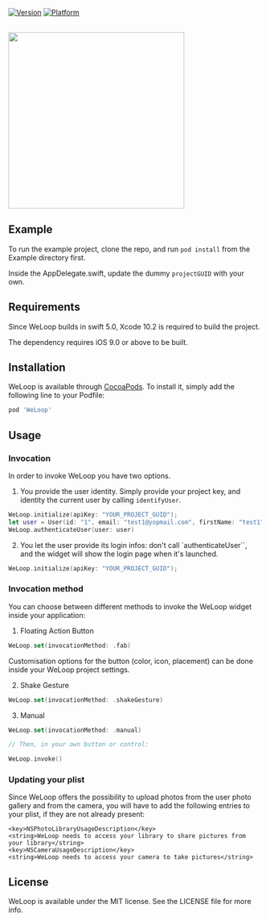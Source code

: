 [![Version](https://img.shields.io/cocoapods/v/WeLoop.svg?style=flat)](https://cocoapods.org/pods/WeLoop)
[![Platform](https://img.shields.io/cocoapods/p/WeLoop.svg?style=flat)](https://cocoapods.org/pods/WeLoop)

<br/>

<img src="https://weloop.io/img/logo/weloop_logo_black.svg" width="350" display="block" margin="auto">

<br/>


## Example

To run the example project, clone the repo, and run `pod install` from the Example directory first.

Inside the AppDelegate.swift, update the dummy `projectGUID` with your own.

## Requirements

Since WeLoop builds in swift 5.0, Xcode 10.2 is required to build the project.

The dependency requires iOS 9.0 or above to be built.

## Installation

WeLoop is available through [CocoaPods](https://cocoapods.org). To install
it, simply add the following line to your Podfile:

```ruby
pod 'WeLoop'
```

## Usage

### Invocation

In order to invoke WeLoop you have two options. 

1. You provide the user identity. Simply provide your project key, and identity the current user by calling `identifyUser`.

```swift
WeLoop.initialize(apiKey: "YOUR_PROJECT_GUID");
let user = User(id: "1", email: "test1@yopmail.com", firstName: "test1", lastName: "test2")
WeLoop.authenticateUser(user: user)
```

2. You let the user provide its login infos: don't call `authenticateUser``, and the widget will show the login page when it's launched.

```swift
WeLoop.initialize(apiKey: "YOUR_PROJECT_GUID");
```


### Invocation method

You can choose between different methods to invoke the WeLoop widget inside your application:

1. Floating Action Button

```swift
WeLoop.set(invocationMethod: .fab)
```

Customisation options for the button (color, icon, placement) can be done inside your WeLoop project settings.

2. Shake Gesture

```swift
WeLoop.set(invocationMethod: .shakeGesture)
```

3. Manual

```swift
WeLoop.set(invocationMethod: .manual)

// Then, in your own button or control:

WeLoop.invoke()

```

### Updating your plist

Since WeLoop offers the possibility to upload photos from the user photo gallery and from the camera, you will have to add the following entries to your plist, if they are not already present:

```plist
<key>NSPhotoLibraryUsageDescription</key>
<string>WeLoop needs to access your library to share pictures from your library</string>
<key>NSCameraUsageDescription</key>
<string>WeLoop needs to access your camera to take pictures</string>
```

## License

WeLoop is available under the MIT license. See the LICENSE file for more info.
